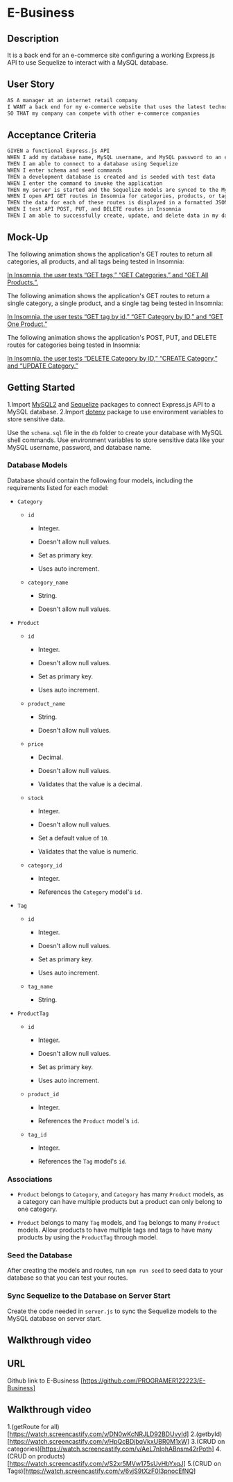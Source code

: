 # E-Business

## Description

It is a  back end for an e-commerce site   configuring  a working Express.js API to use Sequelize to interact with a MySQL database.

## User Story

```md
AS A manager at an internet retail company
I WANT a back end for my e-commerce website that uses the latest technologies
SO THAT my company can compete with other e-commerce companies
```
## Acceptance Criteria

```md
GIVEN a functional Express.js API
WHEN I add my database name, MySQL username, and MySQL password to an environment variable file
THEN I am able to connect to a database using Sequelize
WHEN I enter schema and seed commands
THEN a development database is created and is seeded with test data
WHEN I enter the command to invoke the application
THEN my server is started and the Sequelize models are synced to the MySQL database
WHEN I open API GET routes in Insomnia for categories, products, or tags
THEN the data for each of these routes is displayed in a formatted JSON
WHEN I test API POST, PUT, and DELETE routes in Insomnia
THEN I am able to successfully create, update, and delete data in my database
```
## Mock-Up

The following animation shows the application's GET routes to return all categories, all products, and all tags being tested in Insomnia:

[In Insomnia, the user tests “GET tags,” “GET Categories,” and “GET All Products.”.](https://watch.screencastify.com/v/DN0wKcNRJLD92BDUvyId)

The following animation shows the application's GET routes to return a single category, a single product, and a single tag being tested in Insomnia:

[In Insomnia, the user tests “GET tag by id,” “GET Category by ID,” and “GET One Product.”](https://watch.screencastify.com/v/HpQcBDjbqVkxUBR0M1xW)

The following animation shows the application's POST, PUT, and DELETE routes for categories being tested in Insomnia:

[In Insomnia, the user tests “DELETE Category by ID,” “CREATE Category,” and “UPDATE Category.”](https://watch.screencastify.com/v/AeL7nIphABnsm42rPoth)


## Getting Started
 1.Import [MySQL2](https://www.npmjs.com/package/mysql2) and [Sequelize](https://www.npmjs.com/package/sequelize) packages to connect Express.js API to a MySQL database.
 2.Import [dotenv](https://www.npmjs.com/package/dotenv) package to use environment variables to store sensitive data.

Use the `schema.sql` file in the `db` folder to create your database with MySQL shell commands. Use environment variables to store sensitive data like your MySQL username, password, and database name.
  
### Database Models

Database should contain the following four models, including the requirements listed for each model:

* `Category`

  * `id`

    * Integer.
  
    * Doesn't allow null values.
  
    * Set as primary key.
  
    * Uses auto increment.

  * `category_name`
  
    * String.
  
    * Doesn't allow null values.

* `Product`

  * `id`
  
    * Integer.
  
    * Doesn't allow null values.
  
    * Set as primary key.
  
    * Uses auto increment.

  * `product_name`
  
    * String.
  
    * Doesn't allow null values.

  * `price`
  
    * Decimal.
  
    * Doesn't allow null values.
  
    * Validates that the value is a decimal.

  * `stock`
  
    * Integer.
  
    * Doesn't allow null values.
  
    * Set a default value of `10`.
  
    * Validates that the value is numeric.

  * `category_id`
  
    * Integer.
  
    * References the `Category` model's `id`.

* `Tag`

  * `id`
  
    * Integer.
  
    * Doesn't allow null values.
  
    * Set as primary key.
  
    * Uses auto increment.

  * `tag_name`
  
    * String.

* `ProductTag`

  * `id`

    * Integer.

    * Doesn't allow null values.

    * Set as primary key.

    * Uses auto increment.

  * `product_id`

    * Integer.

    * References the `Product` model's `id`.

  * `tag_id`

    * Integer.

    * References the `Tag` model's `id`.

### Associations

* `Product` belongs to `Category`, and `Category` has many `Product` models, as a category can have multiple products but a product can only belong to one category.

* `Product` belongs to many `Tag` models, and `Tag` belongs to many `Product` models. Allow products to have multiple tags and tags to have many products by using the `ProductTag` through model.


### Seed the Database

After creating the models and routes, run `npm run seed` to seed data to your database so that you can test your routes.

### Sync Sequelize to the Database on Server Start

Create the code needed in `server.js` to sync the Sequelize models to the MySQL database on server start.


## Walkthrough video



## URL
Github link to E-Business [https://github.com/PROGRAMER122223/E-Business]
## Walkthrough video
1.(getRoute for all)[https://watch.screencastify.com/v/DN0wKcNRJLD92BDUvyId]
2.(getbyId)[https://watch.screencastify.com/v/HpQcBDjbqVkxUBR0M1xW]
3.(CRUD on categories)[https://watch.screencastify.com/v/AeL7nIphABnsm42rPoth]
4.(CRUD on products)[https://watch.screencastify.com/v/S2xr5MVw175sUvHbYxqJ] 
5.(CRUD on Tags)[https://watch.screencastify.com/v/6vjS9tXzF0I3pnocEfNQ]